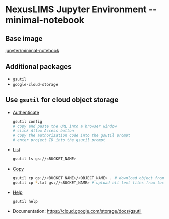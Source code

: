 # NexusLIMS Jupyter Environment -- minimal-notebook

## Base image
[jupyter/minimal-notebook](https://jupyter-docker-stacks.readthedocs.io/en/latest/using/selecting.html#jupyter-minimal-notebook)

## Additional packages
- `gsutil`
- `google-cloud-storage`


## Use `gsutil` for cloud object storage
- [Authenticate](https://cloud.google.com/storage/docs/gsutil_install#creds-gsutil)
    ```bash
    gsutil config
    # copy and paste the URL into a browser window
    # click Allow Access button
    # copy the authorization code into the gsutil prompt
    # enter project ID into the gsutil prompt
    ```
- [List](https://cloud.google.com/storage/docs/gsutil/commands/ls)
    ```bash
    gsutil ls gs://<BUCKET_NAME>
    ```
- [Copy](https://cloud.google.com/storage/docs/gsutil/commands/cp)
    ```bash
    gsutil cp gs://<BUCKET_NAME>/<OBJECT_NAME> . # download object from cloud storage to local directory
    gsutil cp *.txt gs://<BUCKET_NAME> # upload all text files from local directory to a bucket
    ```
- [Help](https://cloud.google.com/storage/docs/gsutil/commands/help)
    ```bash
    gsutil help
    ```
- Documentation: https://cloud.google.com/storage/docs/gsutil
